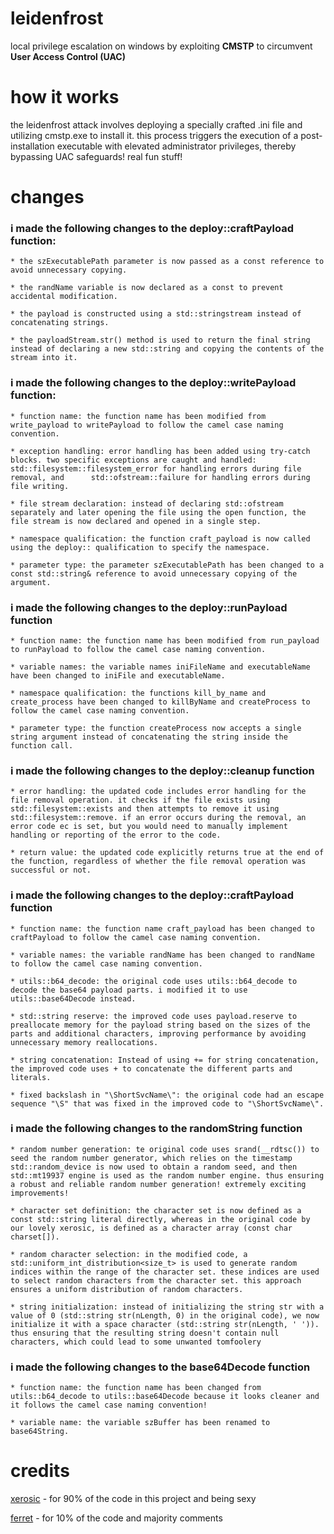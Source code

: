 # leidenfrost

local privilege escalation on windows by exploiting **CMSTP** to circumvent **User Access Control (UAC)**

# how it works

the leidenfrost attack involves deploying a specially crafted .ini file and utilizing cmstp.exe to install it. this process triggers the execution of a post-installation executable with elevated administrator privileges, thereby bypassing UAC safeguards! real fun stuff!

# changes

### i made the following changes to the deploy::craftPayload function:
    * the szExecutablePath parameter is now passed as a const reference to avoid unnecessary copying.

    * the randName variable is now declared as a const to prevent accidental modification.

    * the payload is constructed using a std::stringstream instead of concatenating strings.

    * the payloadStream.str() method is used to return the final string instead of declaring a new std::string and copying the contents of the stream into it.

###  i made the following changes to the deploy::writePayload function:
    * function name: the function name has been modified from write_payload to writePayload to follow the camel case naming convention.

    * exception handling: error handling has been added using try-catch blocks. two specific exceptions are caught and handled: std::filesystem::filesystem_error for handling errors during file removal, and      std::ofstream::failure for handling errors during file writing.

    * file stream declaration: instead of declaring std::ofstream separately and later opening the file using the open function, the file stream is now declared and opened in a single step.

    * namespace qualification: the function craft_payload is now called using the deploy:: qualification to specify the namespace.

    * parameter type: the parameter szExecutablePath has been changed to a const std::string& reference to avoid unnecessary copying of the argument.

### i made the following changes to the deploy::runPayload function
    * function name: the function name has been modified from run_payload to runPayload to follow the camel case naming convention.

    * variable names: the variable names iniFileName and executableName have been changed to iniFile and executableName.

    * namespace qualification: the functions kill_by_name and create_process have been changed to killByName and createProcess to follow the camel case naming convention.

    * parameter type: the function createProcess now accepts a single string argument instead of concatenating the string inside the function call.

### i made the following changes to the deploy::cleanup function
    * error handling: the updated code includes error handling for the file removal operation. it checks if the file exists using std::filesystem::exists and then attempts to remove it using std::filesystem::remove. if an error occurs during the removal, an error code ec is set, but you would need to manually implement handling or reporting of the error to the code. 

    * return value: the updated code explicitly returns true at the end of the function, regardless of whether the file removal operation was successful or not.

### i made the following changes to the deploy::craftPayload function
    * function name: the function name craft_payload has been changed to craftPayload to follow the camel case naming convention.

    * variable names: the variable randName has been changed to randName to follow the camel case naming convention.

    * utils::b64_decode: the original code uses utils::b64_decode to decode the base64 payload parts. i modified it to use utils::base64Decode instead.

    * std::string reserve: the improved code uses payload.reserve to preallocate memory for the payload string based on the sizes of the parts and additional characters, improving performance by avoiding unnecessary memory reallocations.

    * string concatenation: Instead of using += for string concatenation, the improved code uses + to concatenate the different parts and literals. 

    * fixed backslash in "\ShortSvcName\": the original code had an escape sequence "\S" that was fixed in the improved code to "\ShortSvcName\".

### i made the following changes to the randomString function 
    * random number generation: te original code uses srand(__rdtsc()) to seed the random number generator, which relies on the timestamp std::random_device is now used to obtain a random seed, and then std::mt19937 engine is used as the random number engine. thus ensuring a robust and reliable random number generation! extremely exciting improvements!

    * character set definition: the character set is now defined as a const std::string literal directly, whereas in the original code by our lovely xerosic, is defined as a character array (const char charset[]). 

    * random character selection: in the modified code, a std::uniform_int_distribution<size_t> is used to generate random indices within the range of the character set. these indices are used to select random characters from the character set. this approach ensures a uniform distribution of random characters.

    * string initialization: instead of initializing the string str with a value of 0 (std::string str(nLength, 0) in the original code), we now initialize it with a space character (std::string str(nLength, ' ')). thus ensuring that the resulting string doesn't contain null characters, which could lead to some unwanted tomfoolery

### i made the following changes to the base64Decode function
    * function name: the function name has been changed from utils::b64_decode to utils::base64Decode because it looks cleaner and it follows the camel case naming convention!

    * variable name: the variable szBuffer has been renamed to base64String.

# credits
[xerosic](https://github.com/xerosic/leidenfrost) - for 90% of the code in this project and being sexy

[ferret](https://github.com/ferrislovescpp/leidenfrost/) - for 10% of the code and majority comments 
